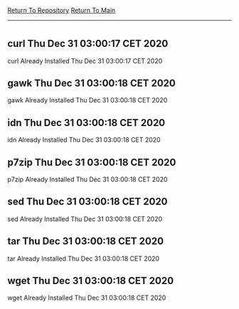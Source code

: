 [Return To Repository](https://github.com/bast69/piholeparser/)
[Return To Main](https://github.com/bast69/piholeparser/blob/master/RecentRunLogs/Mainlog.md)
____________________________________
# 
## curl Thu Dec 31 03:00:17 CET 2020
curl Already Installed Thu Dec 31 03:00:17 CET 2020
## gawk Thu Dec 31 03:00:18 CET 2020
gawk Already Installed Thu Dec 31 03:00:18 CET 2020
## idn Thu Dec 31 03:00:18 CET 2020
idn Already Installed Thu Dec 31 03:00:18 CET 2020
## p7zip Thu Dec 31 03:00:18 CET 2020
p7zip Already Installed Thu Dec 31 03:00:18 CET 2020
## sed Thu Dec 31 03:00:18 CET 2020
sed Already Installed Thu Dec 31 03:00:18 CET 2020
## tar Thu Dec 31 03:00:18 CET 2020
tar Already Installed Thu Dec 31 03:00:18 CET 2020
## wget Thu Dec 31 03:00:18 CET 2020
wget Already Installed Thu Dec 31 03:00:18 CET 2020
